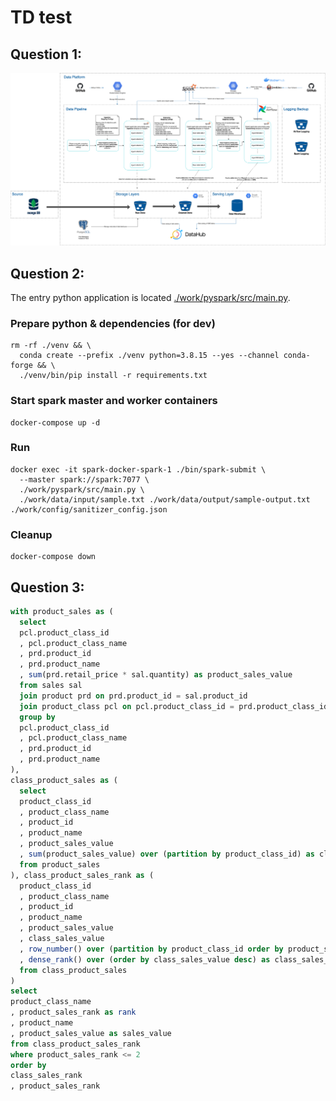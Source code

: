 # TD test

## Question 1:

<img src="data-architecture.png" alt="" />

## Question 2:

The entry python application is located [./work/pyspark/src/main.py](https://github.com/ayworkable/td-test/blob/main/work/pyspark/src/main.py).

### Prepare python & dependencies (for dev)
```
rm -rf ./venv && \
  conda create --prefix ./venv python=3.8.15 --yes --channel conda-forge && \
  ./venv/bin/pip install -r requirements.txt 
```

### Start spark master and worker containers
```
docker-compose up -d
```

### Run
```
docker exec -it spark-docker-spark-1 ./bin/spark-submit \                                                                                                 
  --master spark://spark:7077 \
  ./work/pyspark/src/main.py \
  ./work/data/input/sample.txt ./work/data/output/sample-output.txt ./work/config/sanitizer_config.json
```

### Cleanup
```
docker-compose down
```

## Question 3:
```sql
with product_sales as (
  select 
  pcl.product_class_id
  , pcl.product_class_name
  , prd.product_id
  , prd.product_name
  , sum(prd.retail_price * sal.quantity) as product_sales_value
  from sales sal
  join product prd on prd.product_id = sal.product_id
  join product_class pcl on pcl.product_class_id = prd.product_class_id
  group by 
  pcl.product_class_id
  , pcl.product_class_name
  , prd.product_id
  , prd.product_name
),
class_product_sales as (
  select 
  product_class_id
  , product_class_name
  , product_id
  , product_name
  , product_sales_value
  , sum(product_sales_value) over (partition by product_class_id) as class_sales_value
  from product_sales
), class_product_sales_rank as (
  product_class_id
  , product_class_name
  , product_id
  , product_name
  , product_sales_value
  , class_sales_value
  , row_number() over (partition by product_class_id order by product_sales_value desc) as product_sales_rank
  , dense_rank() over (order by class_sales_value desc) as class_sales_rank
  from class_product_sales
)
select 
product_class_name
, product_sales_rank as rank
, product_name
, product_sales_value as sales_value
from class_product_sales_rank
where product_sales_rank <= 2
order by 
class_sales_rank
, product_sales_rank
```

